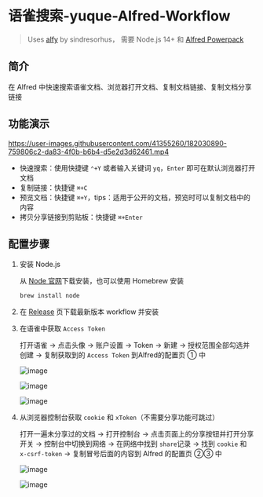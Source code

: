 # 语雀搜索-yuque-Alfred-Workflow

> Uses [alfy](https://github.com/sindresorhus/alfy) by sindresorhus，
> 需要 Node.js 14+ 和 [Alfred Powerpack](https://www.alfredapp.com/powerpack/)

## 简介

在 Alfred 中快速搜索语雀文档、浏览器打开文档、复制文档链接、复制文档分享链接

## 功能演示

https://user-images.githubusercontent.com/41355260/182030890-759806c2-da83-4f0b-b6b4-d5e2d3d62461.mp4

- 快速搜索：使用快捷键 `⌃+Y` 或者输入关键词 `yq`，`Enter` 即可在默认浏览器打开文档
- 复制链接：快捷键 `⌘+C`
- 预览文档：快捷键 `⌘+Y`，tips：适用于公开的文档，预览时可以复制文档中的内容
- 拷贝分享链接到剪贴板：快捷键 `⌘+Enter`

## 配置步骤

1. 安装 Node.js
    
    从 [Node 官网](https://nodejs.org/zh-cn/)下载安装，也可以使用 Homebrew 安装
    
    ```bash
    brew install node
    ```
    
2. 在 [Release](https://github.com/wisinfun/Alfred-Workflow-yuque/releases) 页下载最新版本 workflow 并安装
3. 在语雀中获取 `Access Token`
    
    打开语雀 → 点击头像 → 账户设置 → Token → 新建 → 授权范围全部勾选并创建 → 复制获取到的 `Access Token` 到Alfred的配置页 ① 中
    
    ![image](https://user-images.githubusercontent.com/41355260/182030929-8d14553b-1dc9-4b27-a223-74a5e0b93485.png)

    
    ![image](https://user-images.githubusercontent.com/41355260/182030987-6973bb0d-82a3-46ad-9f16-9fdc16fd3ac5.png)

    
    ![image](https://user-images.githubusercontent.com/41355260/182031013-7deabd59-7d2d-4464-adfd-6f8f694be88f.png)

    
4. 从浏览器控制台获取 `cookie` 和 `xToken`（不需要分享功能可跳过）
    
    打开一遍未分享过的文档 → 打开控制台 → 点击页面上的分享按钮并打开分享开关 → 控制台中切换到网络 → 在网络中找到 `share`记录 → 找到 `cookie` 和 `x-csrf-token` → 复制冒号后面的内容到 Alfred 的配置页 ②③ 中
    
    ![image](https://user-images.githubusercontent.com/41355260/182031028-aa619970-701e-4077-8450-45b04da1c4e2.png)

    
    ![image](https://user-images.githubusercontent.com/41355260/182031044-d4d4363c-6762-4311-a695-de52cd822177.png)

